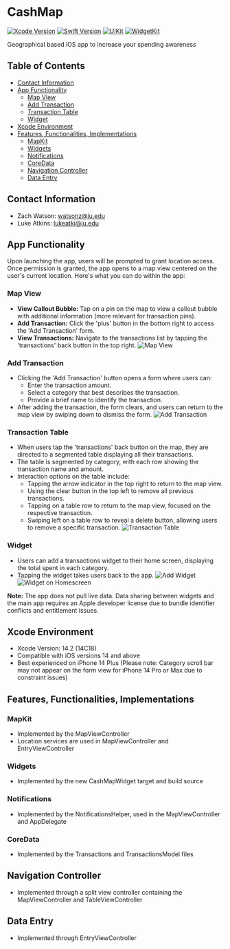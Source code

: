 # CashMap
[![Xcode Version](https://img.shields.io/badge/Xcode-14.2%20(14C18)-blue.svg)](https://developer.apple.com/xcode/)
[![Swift Version](https://img.shields.io/badge/Swift-5.5-blue.svg)](https://swift.org/)
[![UIKit](https://img.shields.io/badge/UIKit-14%2B-blue.svg)](https://developer.apple.com/documentation/uikit)
[![WidgetKit](https://img.shields.io/badge/WidgetKit-14%2B-blue.svg)](https://developer.apple.com/documentation/widgetkit)

Geographical based iOS app to increase your spending awareness

## Table of Contents
- [Contact Information](#contact-information)
- [App Functionality](#app-functionality)
  - [Map View](#map-view)
  - [Add Transaction](#add-transaction)
  - [Transaction Table](#transaction-table)
  - [Widget](#widget)
- [Xcode Environment](#xcode-environment)
- [Features, Functionalities, Implementations](#features-functionalities-implementations)
  - [MapKit](#mapkit)
  - [Widgets](#widgets)
  - [Notifications](#notifications)
  - [CoreData](#coredata)
  - [Navigation Controller](#navigation-controller)
  - [Data Entry](#data-entry)

## Contact Information
- Zach Watson: watsonz@iu.edu
- Luke Atkins: lukeatki@iu.edu

## App Functionality
Upon launching the app, users will be prompted to grant location access. Once permission is granted, the app opens to a map view centered on the user's current location. Here's what you can do within the app:

### Map View
- **View Callout Bubble:** Tap on a pin on the map to view a callout bubble with additional information (more relevant for transaction pins).
- **Add Transaction:** Click the 'plus' button in the bottom right to access the 'Add Transaction' form.
- **View Transactions:** Navigate to the transactions list by tapping the 'transactions' back button in the top right.
![Map View](https://github.com/lukeaal/CashMap/blob/main/screenshots/Marked_Transactions.jpg)

### Add Transaction
- Clicking the 'Add Transaction' button opens a form where users can:
  - Enter the transaction amount.
  - Select a category that best describes the transaction.
  - Provide a brief name to identify the transaction.
- After adding the transaction, the form clears, and users can return to the map view by swiping down to dismiss the form.
![Add Transaction](https://github.com/lukeaal/CashMap/blob/main/screenshots/Add_Purchase.jpg)

### Transaction Table
- When users tap the 'transactions' back button on the map, they are directed to a segmented table displaying all their transactions.
- The table is segmented by category, with each row showing the transaction name and amount.
- Interaction options on the table include:
  - Tapping the arrow indicator in the top right to return to the map view.
  - Using the clear button in the top left to remove all previous transactions.
  - Tapping on a table row to return to the map view, focused on the respective transaction.
  - Swiping left on a table row to reveal a delete button, allowing users to remove a specific transaction.
![Transaction Table](https://github.com/lukeaal/CashMap/blob/main/screenshots/Table_View.jpg)

### Widget
- Users can add a transactions widget to their home screen, displaying the total spent in each category.
- Tapping the widget takes users back to the app.
![Add Widget](https://github.com/lukeaal/CashMap/blob/main/screenshots/Add_Widget.jpg)
![Widget on Homescreen](https://github.com/lukeaal/CashMap/blob/main/screenshots/Widget_Home_Screen.jpg)

**Note:** The app does not pull live data. Data sharing between widgets and the main app requires an Apple developer license due to bundle identifier conflicts and entitlement issues.

## Xcode Environment
- Xcode Version: 14.2 (14C18)
- Compatible with iOS versions 14 and above
- Best experienced on iPhone 14 Plus (Please note: Category scroll bar may not appear on the form view for iPhone 14 Pro or Max due to constraint issues)

## Features, Functionalities, Implementations

### MapKit
- Implemented by the MapViewController
- Location services are used in MapViewController and EntryViewController

### Widgets
- Implemented by the new CashMapWidget target and build source

### Notifications
- Implemented by the NotificationsHelper, used in the MapViewController and AppDelegate

### CoreData
- Implemented by the Transactions and TransactionsModel files

## Navigation Controller
- Implemented through a split view controller containing the MapViewController and TableViewController

## Data Entry
- Implemented through EntryViewController
